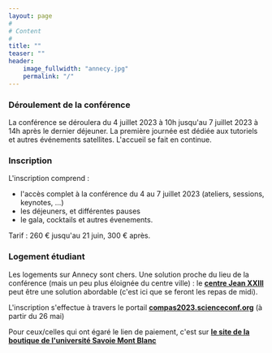 ```yaml
---
layout: page
#
# Content
#
title: ""
teaser: ""
header:
    image_fullwidth: "annecy.jpg"
    permalink: "/"
---
```



### **Déroulement de la conférence**
La conférence se déroulera du 4 juillet 2023 à 10h jusqu'au 7 juillet 2023 à 14h après le dernier déjeuner. La première journée est dédiée aux tutoriels et autres événements satellites. L'accueil se fait en continue.


### **Inscription**

L'inscription comprend :
  * l'accès complet à la conférence du 4 au 7 juillet 2023 (ateliers, sessions, keynotes, ...)
  * les déjeuners, et différentes pauses
  * le gala, cocktails et autres évenements.
  
Tarif : 260 € jusqu'au 21 juin, 300 € après.

### **Logement étudiant**

Les logements sur Annecy sont chers. Une solution proche du lieu de la
conférence (mais un peu plus éloignée du centre ville) : le **[centre
Jean XXIII](https://www.centrejean23.com/)** peut être une solution
abordable (c'est ici que se feront les repas de midi).

L'inscription s'effectue à travers le portail **[compas2023.scienceconf.org](https://compas2023.sciencesconf.org/)** (à partir du 26 mai)

Pour ceux/celles qui ont égaré le lien de paiement, c'est sur **[le site de la boutique de l'université Savoie Mont Blanc](https://btk.univ-smb.fr/inscription_evt/compas-2023-conference-francophone-en-informatique/)**


